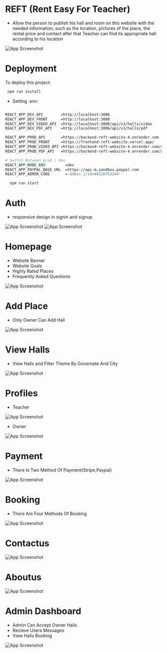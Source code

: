 
# REFT (Rent Easy For Teacher)

* Allow the person to publish his hall and room on this website with the needed information, such as the location, pictures of the place, the rental price and contact after that Teacher can find its appropriate hall according to his location







![App Screenshot](./screenshots/background.png)


# Deployment

To deploy this project:

```bash
 npm run install
```


- Setting .env:
```bash

REACT_APP_DEV_API        =http://localhost:3006
REACT_APP_DEV_FRONT      =http://localhost:3000
REACT_APP_DEV_VIDEO_API  =http://localhost:3006/api/v1/halls/video
REACT_APP_DEV_PDF_API    =http://localhost:3006/api/v1/halls/pdf

REACT_APP_PROD_API       =https://backend-reft-website-4.onrender.com
REACT_APP_PROD_FRONT     =https://frontend-reft-website.vercel.app/
REACT_APP_PROD_VIDEO_API =https://backend-reft-website-4.onrender.com/api/v1/halls/video
REACT_APP_PROD_PDF_API   =https://backend-reft-website-4.onrender.com/api/v1/halls/pdf

# Switch Between prod | dev
REACT_APP_NODE_ENV         =dev
REACT_APP_PAYPAL_BASE_URL  =https://api-m.sandbox.paypal.com
REACT_APP_ADMIN_CODE       ='admin_1/id=80226753244'


```
```bash
  npm run start
```
# Auth
* responsive design in signin and signup
  
![App Screenshot](./screenshots/1.PNG)
![App Screenshot](./screenshots/10.PNG)


# Homepage
- Website Banner
- Website Goals
- Highly Rated Places
- Frequently Asked Questions

![App Screenshot](./screenshots/homepage.png)

# Add Place
- Only Owner Can Add Hall

![App Screenshot](./screenshots/4.PNG)

# View Halls
- View Halls and Filter Theme By Governate And City
  
![App Screenshot](./screenshots/5.PNG)


# Profiles

- Teacher
  
![App Screenshot](./screenshots/14.PNG)

- Owner
  
![App Screenshot](./screenshots/11.PNG)


# Payment
- There Is Two Method Of Payment(Stripe,Paypal)

![App Screenshot](./screenshots/13.PNG)


# Booking

- There Are Four Methods Of Booking
  
![App Screenshot](./screenshots/12.PNG)


# Contactus

![App Screenshot](./screenshots/7.PNG)

# Aboutus

![App Screenshot](./screenshots/6.PNG)


# Admin Dashboard
- Admin Can Accept Owner Halls
- Recieve Users Messages
- View Halls Booking

![App Screenshot](./screenshots/9.PNG)

